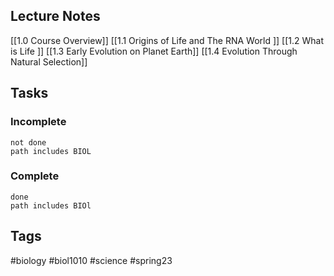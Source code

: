 ## Lecture Notes
[[1.0 Course Overview]]
[[1.1 Origins of Life and The RNA World ]]
[[1.2 What is Life ]]
[[1.3 Early Evolution on Planet Earth]]
[[1.4 Evolution Through Natural Selection]]

## Tasks
### Incomplete
```tasks
not done
path includes BIOL
```
### Complete
```tasks
done
path includes BIOl
```

## Tags
#biology #biol1010 #science #spring23 